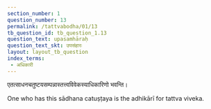 ```yaml
---
section_number: 1
question_number: 13
permalink: /tattvabodha/01/13
tb_question_id: tb_question_1.13
question_text: upasamhāraḥ
question_text_skt: उपसंहारः
layout: layout_tb_question
index_terms:
 - अधिकारी
---
```


<!-- skt-start -->

एतत्साधनचतुष्टयसम्पन्नास्तत्त्वविवेकस्याधिकारिणो भवन्ति।

<!-- skt-end -->

<!-- eng-start -->

One who has this sādhana catuṣṭaya is the adhikārī for tattva viveka. 

<!-- eng-end -->
